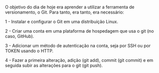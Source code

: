 O objetivo do dia de hoje era aprender a utilizar a ferramenta de versionamento, o Git. Para tanto, era tanto, era necessário:

1 - Instalar e configurar o Git em uma distribuição Linux.

2 - Criar uma conta em uma plataforma de hospedagem que usa o git (no caso, GitHub).

3 - Adicionar um método de autenticação na conta, seja por SSH ou por TOKEN usando o HTTP.

4 - Fazer a primeira alteração, adição (git add), commit (git commit) e em seguida subir as alterações para o git (git push).



